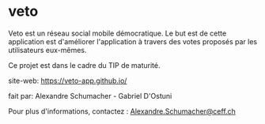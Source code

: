 # veto

Veto est un réseau social mobile démocratique. 
Le but est de cette application est d'améliorer l'application à travers des votes proposés par les utilisateurs eux-mêmes.

Ce projet est dans le cadre du TIP de maturité. 

site-web: https://veto-app.github.io/

fait par: Alexandre Schumacher - Gabriel D'Ostuni

Pour plus d'informations, contactez : Alexandre.Schumacher@ceff.ch

